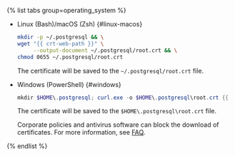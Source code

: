 {% list tabs group=operating_system %}

- Linux (Bash)/macOS (Zsh) {#linux-macos}

   ```bash
   mkdir -p ~/.postgresql && \
   wget "{{ crt-web-path }}" \
        --output-document ~/.postgresql/root.crt && \
   chmod 0655 ~/.postgresql/root.crt
   ```

   The certificate will be saved to the `~/.postgresql/root.crt` file.

- Windows (PowerShell) {#windows}

   ```powershell
   mkdir $HOME\.postgresql; curl.exe -o $HOME\.postgresql\root.crt {{ crt-web-path }}
   ```

   The certificate will be saved to the `$HOME\.postgresql\root.crt` file.
   
   Corporate policies and antivirus software can block the download of certificates. For more information, see [FAQ](../../../managed-postgresql/qa/connection.md#get-ssl-error).

{% endlist %}

